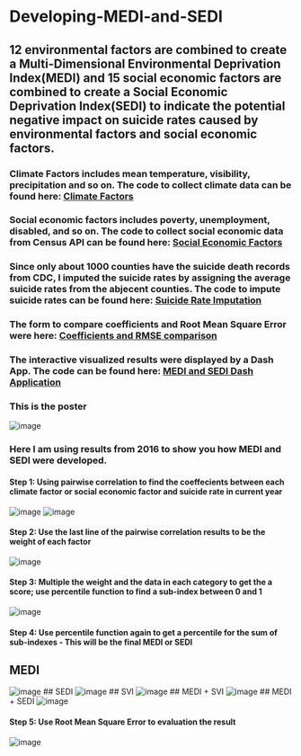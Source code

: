 # Developing-MEDI-and-SEDI
## 12 environmental factors are combined to create a Multi-Dimensional Environmental Deprivation Index(MEDI)  and 15 social economic factors are combined to create a Social Economic Deprivation Index(SEDI) to indicate the potential negative impact on suicide rates caused by environmental factors and social economic factors.
### Climate Factors includes mean temperature, visibility, precipitation and so on. The code to collect climate data can be found here:  [Climate Factors](https://github.com/Wenhuan2516/Climate-Data-Scraping)
### Social economic factors includes poverty, unemployment, disabled, and so on. The code to collect social economic data from Census API can be found here: [Social Economic Factors](https://github.com/Wenhuan2516/Census-API-data-collection)
### Since only about 1000 counties have the suicide death records from CDC, I imputed the suicide rates by assigning the average suicide rates from the abjecent counties. The code to impute suicide rates can be found here: [Suicide Rate Imputation](https://github.com/Wenhuan2516/SuicideRatesDataImputation)
### The form to compare coefficients and Root Mean Square Error were here: [Coefficients and RMSE comparison](https://docs.google.com/spreadsheets/d/1bYvy_ZorYkxhBcsd2F1QwCtBal5hvAIoIU-v7us_fYo/edit#gid=565528874)

### The interactive visualized results were displayed by a Dash App. The code can be found here: [MEDI and SEDI Dash Application](https://github.com/Wenhuan2516/MEDI-and-SEDI-Dash-Application)
### This is the poster
<img src="https://github.com/Wenhuan2516/Developing-MEDI-and-SEDI/blob/main/poster-full.png" alt="image" title="medi">

### Here I am using results from 2016 to show you how MEDI and SEDI were developed.

#### Step 1: Using pairwise correlation to find the coeffecients between each climate factor or social economic factor and suicide rate in current year
<img src="https://github.com/Wenhuan2516/Developing-MEDI-and-SEDI/blob/main/pairwise.png" alt="image" title="medi">
<img src="https://github.com/Wenhuan2516/Developing-MEDI-and-SEDI/blob/main/pairwise-2.png" alt="image" title="medi">

#### Step 2: Use the last line of the pairwise correlation results to be the weight of each factor 
<img src="https://github.com/Wenhuan2516/Developing-MEDI-and-SEDI/blob/main/weight.png" alt="image" title="medi">

#### Step 3: Multiple the weight and the data in each category to get the a score; use percentile function to find a sub-index between 0 and 1
<img src="https://github.com/Wenhuan2516/Developing-MEDI-and-SEDI/blob/main/percentile.png" alt="image" title="medi">

#### Step 4: Use percentile function again to get a percentile for the sum of sub-indexes - This will be the final MEDI or SEDI
## MEDI
<img src="https://github.com/Wenhuan2516/Developing-MEDI-and-SEDI/blob/main/MEDI-2016.png" alt="image" title="medi">
## SEDI
<img src="https://github.com/Wenhuan2516/Developing-MEDI-and-SEDI/blob/main/SEDI-2016.png" alt="image" title="medi">
## SVI
<img src="https://github.com/Wenhuan2516/Developing-MEDI-and-SEDI/blob/main/SVI-2016.png" alt="image" title="medi">
## MEDI + SVI
<img src="https://github.com/Wenhuan2516/Developing-MEDI-and-SEDI/blob/main/updated-index.png" alt="image" title="medi">
## MEDI + SEDI
<img src="https://github.com/Wenhuan2516/Developing-MEDI-and-SEDI/blob/main/medi+sedi-2016.png" alt="image" title="medi">

#### Step 5: Use Root Mean Square Error to evaluation the result
<img src="https://github.com/Wenhuan2516/Developing-MEDI-and-SEDI/blob/main/evaluation.png" alt="image" title="medi">


